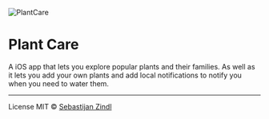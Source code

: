 ![PlantCare](./.github/plant-care-header.png)

# Plant Care

A iOS app that lets you explore popular plants and their families. As well as it lets you add your own plants and add local notifications to notify you when you need to water them.

---

License MIT © [Sebastijan Zindl](https://sebastijanzindl.me)
